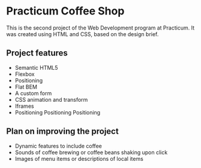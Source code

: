 # Practicum Coffee Shop

This is the second project of the Web Development program at Practicum. It was created using HTML and CSS, based on the design brief.

## Project features

- Semantic HTML5
- Flexbox
- Positioning
- Flat BEM
- A custom form
- CSS animation and transform
- Iframes
- Positioning Positioning Positioning

## Plan on improving the project

- Dynamic features to include coffee
- Sounds of coffee brewing or coffee beans shaking upon click
- Images of menu items or descriptions of local items
